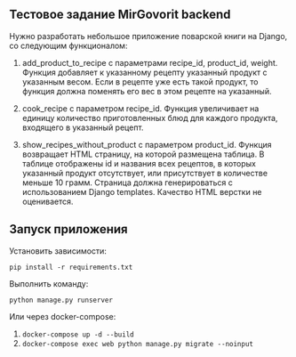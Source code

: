 ## Тестовое задание MirGovorit backend
Нужно разработать небольшое приложение поварской книги на Django, со следующим функционалом:


1. add_product_to_recipe с параметрами recipe_id, product_id, weight. Функция добавляет к указанному рецепту указанный продукт с указанным весом. Если в рецепте уже есть такой продукт, то функция должна поменять его вес в этом рецепте на указанный.

2. cook_recipe c параметром recipe_id. Функция увеличивает на единицу количество приготовленных блюд для каждого продукта, входящего в указанный рецепт.

3. show_recipes_without_product с параметром product_id. Функция возвращает HTML страницу, на которой размещена таблица. В таблице отображены id и названия всех рецептов, в которых указанный продукт отсутствует, или присутствует в количестве меньше 10 грамм. Страница должна генерироваться с использованием Django templates. Качество HTML верстки не оценивается.
   
## Запуск приложения
Установить зависимости:

```pip install -r requirements.txt```

Выполнить команду: 

```python manage.py runserver```

Или через docker-compose:

1. ```docker-compose up -d --build```
2. ```docker-compose exec web python manage.py migrate --noinput```
